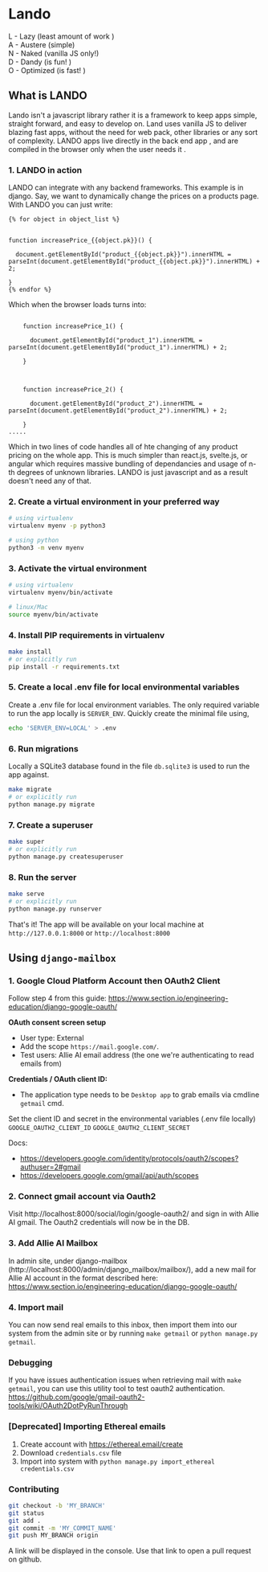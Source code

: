 # Lando

L - Lazy (least amount of work )  
A - Austere (simple)  
N - Naked (vanilla JS only!)  
D - Dandy (is fun! )  
O - Optimized (is fast! )  



## What is LANDO

Lando isn't a javascript library rather it is a framework to keep apps simple, straight forward, and easy to develop on. Land uses vanilla JS to deliver blazing fast apps, without the need for web pack, other libraries or any sort of complexity. LANDO apps live directly in the back end app , and are compiled in the browser only when the user needs it .

### 1. LANDO in action

LANDO can integrate with any backend frameworks. This example is in django. Say, we want to dynamically change the prices on a products page. With LANDO you can just write:

```
{% for object in object_list %}


function increasePrice_{{object.pk}}() {

  document.getElementById("product_{{object.pk}}").innerHTML = parseInt(document.getElementById("product_{{object.pk}}").innerHTML) + 2;

}
{% endfor %}
```

Which when the browser loads turns into:

```

    function increasePrice_1() {

      document.getElementById("product_1").innerHTML = parseInt(document.getElementById("product_1").innerHTML) + 2;

    }



    function increasePrice_2() {

      document.getElementById("product_2").innerHTML = parseInt(document.getElementById("product_2").innerHTML) + 2;

    }
.....
```

Which in two lines of code handles all of hte changing of any product pricing on the whole app. This is much simpler than react.js, svelte.js, or angular which requires massive bundling of dependancies and usage of n-th degrees of unknown libraries. LANDO is just javascript and as a result doesn't need any of that.     

### 2. Create a virtual environment in your preferred way
```bash
# using virtualenv
virtualenv myenv -p python3

# using python
python3 -m venv myenv
```

### 3. Activate the virtual environment
```bash
# using virtualenv
virtualenv myenv/bin/activate

# linux/Mac
source myenv/bin/activate
```

### 4. Install PIP requirements in virtualenv
```bash
make install
# or explicitly run
pip install -r requirements.txt
```

### 5. Create a local .env file for local environmental variables
Create a .env file for local environment variables. The only required variable to run
the app locally is `SERVER_ENV`. Quickly create the minimal file using,
```bash
echo 'SERVER_ENV=LOCAL' > .env
```
### 6. Run migrations
Locally a SQLite3 database found in the file `db.sqlite3` is used to run the app against.
```bash
make migrate
# or explicitly run
python manage.py migrate
```

### 7. Create a superuser
```bash
make super
# or explicitly run
python manage.py createsuperuser
```

### 8. Run the server
```bash
make serve
# or explicitly run
python manage.py runserver
```

That's it! The app will be available on your local machine at `http://127.0.0.1:8000` or `http://localhost:8000`


## Using `django-mailbox`

### 1. Google Cloud Platform Account then OAuth2 Client

Follow step 4 from this guide: https://www.section.io/engineering-education/django-google-oauth/

**OAuth consent screen setup**
- User type: External
- Add the scope `https://mail.google.com/`.
- Test users: Allie AI email address (the one we're authenticating to read emails from)

**Credentials / OAuth client ID:**
- The application type needs to be `Desktop app` to grab emails via cmdline `getmail` cmd.

Set the client ID and secret in the environmental variables (.env file locally)
`GOOGLE_OAUTH2_CLIENT_ID`
`GOOGLE_OAUTH2_CLIENT_SECRET`

Docs:
- https://developers.google.com/identity/protocols/oauth2/scopes?authuser=2#gmail
- https://developers.google.com/gmail/api/auth/scopes

### 2. Connect gmail account via Oauth2

Visit http://localhost:8000/social/login/google-oauth2/ and sign in with Allie AI gmail. The Oauth2 credentials will now be in the DB.

### 3. Add Allie AI Mailbox

In admin site, under django-mailbox (http://localhost:8000/admin/django_mailbox/mailbox/), add a new mail for Allie AI account in the format described
here: https://www.section.io/engineering-education/django-google-oauth/

### 4. Import mail

You can now send real emails to this inbox, then import them into our system from the admin site
or by running `make getmail` or `python manage.py getmail`.

### Debugging
If you have issues authentication issues when retrieving mail with `make getmail`, you can use this
utility tool to test oauth2 authentication. https://github.com/google/gmail-oauth2-tools/wiki/OAuth2DotPyRunThrough


### [Deprecated] Importing Ethereal emails
1. Create account with https://ethereal.email/create
2. Download `credentials.csv` file
3. Import into system with `python manage.py import_ethereal credentials.csv`


### Contributing
```bash
git checkout -b 'MY_BRANCH'
git status
git add .
git commit -m 'MY_COMMIT_NAME'
git push MY_BRANCH origin
```

A link will be displayed in the console. Use that link to open a pull request on github.
